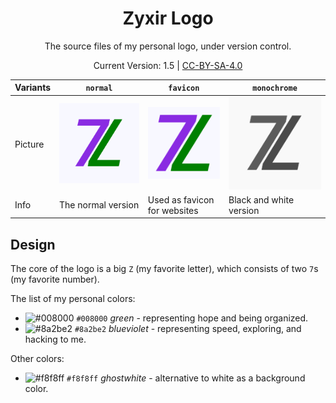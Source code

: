 <div align="center">

# Zyxir Logo

The source files of my personal logo, under version control.

Current Version: 1.5 | [CC-BY-SA-4.0](https://creativecommons.org/licenses/by-sa/4.0/)

</div>

| Variants | `normal`             | `favicon`                    | `monochrome`             |
|----------|----------------------|------------------------------|--------------------------|
| Picture  | ![](pngs/normal.png) | ![](pngs/favicon.png)        | ![](pngs/monochrome.png) |
| Info     | The normal version   | Used as favicon for websites | Black and white version  |

## Design

The core of the logo is a big `Z` (my favorite letter), which consists of two `7`s (my favorite number).

The list of my personal colors:

- ![#008000](https://via.placeholder.com/15/008000/000000?text=+) `#008000` *green* - representing hope and being organized.
- ![#8a2be2](https://via.placeholder.com/15/8a2be2/000000?text=+) `#8a2be2` *blueviolet* - representing speed, exploring, and hacking to me.

Other colors:

- ![#f8f8ff](https://via.placeholder.com/15/f8f8ff/000000?text=+) `#f8f8ff` *ghostwhite* - alternative to white as a background color.
